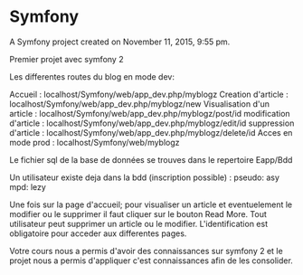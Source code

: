 Symfony
=======

A Symfony project created on November 11, 2015, 9:55 pm.

Premier projet avec symfony 2

Les differentes routes du blog en mode dev:

Accueil : localhost/Symfony/web/app_dev.php/myblogz
Creation d'article : localhost/Symfony/web/app_dev.php/myblogz/new
Visualisation d'un article : localhost/Symfony/web/app_dev.php/myblogz/post/id
modification d'article : localhost/Symfony/web/app_dev.php/myblogz/edit/id
suppression d'article : localhost/Symfony/web/app_dev.php/myblogz/delete/id
Acces en mode prod : localhost/Symfony/web/myblogz

Le fichier sql de la base de données se trouves dans le repertoire Eapp/Bdd

Un utilisateur existe deja dans la bdd (inscription possible) : pseudo: asy mpd: lezy

Une fois sur la page d'accueil; pour visualiser un article et eventuelement le modifier ou le supprimer il faut cliquer sur le bouton Read More. Tout utilisateur peut supprimer un article ou le modifier. L'identification est obligatoire pour acceder aux differentes pages.

Votre cours nous a permis d'avoir des connaissances sur symfony 2 et le projet nous a permis d'appliquer c'est connaissances afin de les consolider.